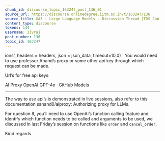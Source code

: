 ```yaml
---
chunk_id: discourse_topic_163247_post_136_01
source_url: https://discourse.onlinedegree.iitm.ac.in/t/163247/136
source_title: GA3 - Large Language Models - Discussion Thread [TDS Jan 2025]
content_type: discourse
tokens: 144
username: Jivraj
post_number: 136
topic_id: 163247
---
```


ions', headers = headers, json = json_data, timeout=10.0)
`
You would need to use professor Anand’s proxy or some other api key through which request can be made.

Url’s for free api keys:

AI Proxy
OpenAI GPT-4o · GitHub Models

---

The way to use api’s is demonstrated in live sessions, also refer to this documentation sanand0/aiproxy: Authorizing proxy for LLMs.

For question 8, you’ll need to use OpenAI’s function calling feature and identify which function needs to be called and arguments to be used, we discussed in last Friday’s session on functions like `order` and `cancel_order`.

Kind regards
